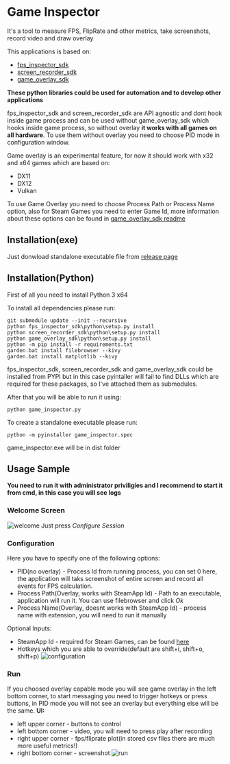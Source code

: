 # Game Inspector
It's a tool to measure FPS, FlipRate and other metrics, take screenshots, record video and draw overlay

This applications is based on:
* [fps_inspector_sdk](https://github.com/Andrey1994/fps_inspector_sdk)
* [screen_recorder_sdk](https://github.com/Andrey1994/screen_recorder_sdk)
* [game_overlay_sdk](https://github.com/Andrey1994/game_overlay_sdk)

**These python libraries could be used for automation and to develop other applications**

fps_inspector_sdk and screen_recorder_sdk are API agnostic and dont hook inside game process and can be used without game_overlay_sdk which hooks inside game process, so without overlay **it works with all games on all hardware**. To use them without overlay you need to choose PID mode in configuration window.

Game overlay is an experimental feature, for now it should work with x32 and x64 games which are based on:
* DX11
* DX12
* Vulkan

To use Game Overlay you need to choose Process Path or Process Name option, also for Steam Games you need to enter Game Id, more information about these options can be found in [game_overlay_sdk readme](https://github.com/Andrey1994/game_overlay_sdk)

## Installation(exe)
Just donwload standalone executable file from [release page](https://github.com/Andrey1994/game_inspector/releases)

## Installation(Python)
First of all you need to install Python 3 x64

To install all dependencies please run:
```
git submodule update --init --recursive
python fps_inspector_sdk\python\setup.py install
python screen_recorder_sdk\python\setup.py install
python game_overlay_sdk\python\setup.py install
python -m pip install -r requirements.txt
garden.bat install filebrowser --kivy
garden.bat install matplotlib --kivy
```
fps_inspector_sdk, screen_recorder_sdk and game_overlay_sdk could be installed from PYPI but in this case pyintaller will fail to find DLLs which are required for these packages, so I've attached them as submodules.

After that you will be able to run it using:
```
python game_inspector.py
```
To create a standalone executable please run:
```
python -m pyinstaller game_inspector.spec
```
game_inspector.exe will be in dist folder

## Usage Sample
**You need to run it with administrator priviligies and I recommend to start it from cmd, in this case you will see logs**
### Welcome Screen
![welcome](https://live.staticflickr.com/65535/48117105993_fed148044b_b.jpg)
Just press *Configure Session*
### Configuration
Here you have to specify one of the following options:
* PID(no overlay) - Process Id from running process, you can set 0 here, the application will taks screenshot of entire screen and record all events for FPS calculation. 
* Process Path(Overlay, works with SteamApp Id) - Path to an executable, application will run it. You can use filebrowser and click *Ok*
* Process Name(Overlay, doesnt works with SteamApp Id) - process name with extension, you will need to run it manually

Optional Inputs:
* SteamApp Id -  required for Steam Games, can be found [here](https://steamdb.info/search)
* Hotkeys which you are able to override(default are shift+i, shift+o, shift+p)
![configuration](https://live.staticflickr.com/65535/48117073956_4074e6d06b_b.jpg)

### Run
If you choosed overlay capable mode you will see game overlay in the left bottom corner, to start messaging you need to trigger hotkeys or press buttons, in PID mode you will not see an overlay but everything else will be the same.
**UI:**
* left upper corner - buttons to control
* left bottom corner - video, you will need to press play after recording
* right upper corner - fps/fliprate plot(in stored csv files there are much more useful metrics!)
* right bottom corner - screenshot
![run](https://live.staticflickr.com/65535/48117073881_37c41695a9_b.jpg)
